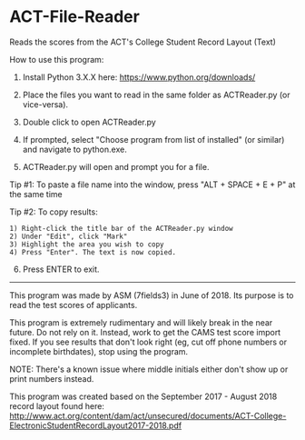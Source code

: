 # ACT-File-Reader
Reads the scores from the ACT's College Student Record Layout (Text)

How to use this program:

1) Install Python 3.X.X here:
https://www.python.org/downloads/

2) Place the files you want to read in the same folder as ACTReader.py (or vice-versa).

3) Double click to open ACTReader.py

4) If prompted, select "Choose program from list of installed" (or similar) and navigate to python.exe.

5) ACTReader.py will open and prompt you for a file.

Tip #1: To paste a file name into the window, press "ALT + SPACE + E + P" at the same time

Tip #2: To copy results: 

	1) Right-click the title bar of the ACTReader.py window 
	2) Under "Edit", click "Mark" 
	3) Highlight the area you wish to copy 
	4) Press "Enter". The text is now copied.

6) Press ENTER to exit.

---

This program was made by ASM (7fields3) in June of 2018. Its purpose is to read the test scores of applicants.

This program is extremely rudimentary and will likely break in the near future. Do not rely on it. Instead, work to get the CAMS test score import fixed.
If you see results that don't look right (eg, cut off phone numbers or incomplete birthdates), stop using the program.

NOTE: There's a known issue where middle initials either don't show up or print numbers instead.


This program was created based on the September 2017 - August 2018 record layout found here:
http://www.act.org/content/dam/act/unsecured/documents/ACT-College-ElectronicStudentRecordLayout2017-2018.pdf
